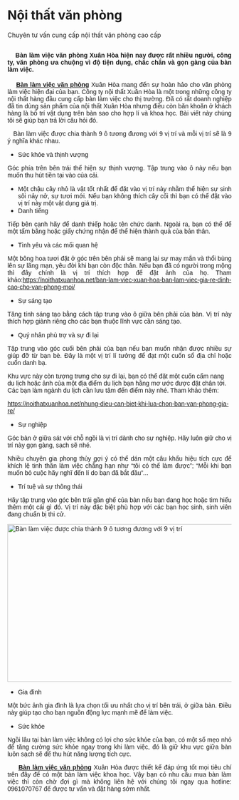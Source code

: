 # Nội thất văn phòng
Chuyên tư vấn cung cấp nội thất văn phòng cao cấp
<h2 style="text-align: justify;"><span style="font-size:14px;"><span style="font-family:Arial,Helvetica,sans-serif;">&nbsp;&nbsp;&nbsp; Bàn làm việc văn phòng Xuân Hòa hiện nay được rất nhiều người, công ty, văn phòng ưa chuộng vì độ tiện dụng, chắc chắn và gọn gàng của bàn làm việc. </span></span></h2>
<p style="text-align: justify;"><span style="font-size:14px;"><span style="font-family:Arial,Helvetica,sans-serif;">&nbsp; &nbsp; <a href="https://noithatxuanhoa.net/danh-muc/ban-lam-viec-van-phong/"><strong>Bàn làm việc văn phòng</strong></a> Xuân Hòa mang đến sự hoàn hảo cho văn phòng làm việc hiện đại của bạn. Công ty nội thất Xuân Hòa là một trong những công ty nội thất hàng đầu cung cấp bàn làm việc cho thị trường. Đã có rất doanh nghiệp đã tin dùng sản phẩm của nội thất Xuân Hòa nhưng điều còn băn khoăn ở khách hàng là bố trí vật dụng trên bàn sao cho hợp lí và khoa học. Bài viết này chúng tôi sẽ giúp bạn trả lời câu hỏi đó.</span></span></p>

<p style="text-align: justify;"><span style="font-size:14px;"><span style="font-family:Arial,Helvetica,sans-serif;">&nbsp;&nbsp; Bàn làm việc được chia thành 9 ô tương đương với 9 vị trí và mỗi vị trí sẽ là 9 ý nghĩa khác nhau.</span></span></p>
<ul>
<li style="text-align: justify;"><span style="font-size:14px;"><span style="font-family:Arial,Helvetica,sans-serif;">Sức khỏe và thịnh vượng</span></span></li></ul>
<p style="text-align: justify;"><span style="font-size:14px;"><span style="font-family:Arial,Helvetica,sans-serif;">Góc phía trên bên trái thể hiện sự thịnh vượng. Tập trung vào ô này nếu bạn muốn thu hút tiền tại vào của cải.</span></span></p>
<ul>
<li style="text-align: justify;"><span style="font-size:14px;"><span style="font-family:Arial,Helvetica,sans-serif;">Một chậu cây nhỏ là vật tốt nhất để đặt vào vị trí này nhằm thể hiện sự sinh sôi nảy nở, sự tươi mới. Nếu bạn không thích cây cối thì bạn có thể đặt vào vị trí này một vật dụng giá trị.</span></span></li>
<li style="text-align: justify;"><span style="font-size:14px;"><span style="font-family:Arial,Helvetica,sans-serif;">Danh tiếng</span></span></li></ul>
<p style="text-align: justify;"><span style="font-size:14px;"><span style="font-family:Arial,Helvetica,sans-serif;">Tiếp bên cạnh hãy để danh thiếp hoặc tên chức danh. Ngoài ra, bạn có thể để một tấm bằng hoặc giấy chứng nhận để thể hiện thành quả của bản thân.</span></span></p>
<ul>
<li style="text-align: justify;"><span style="font-size:14px;"><span style="font-family:Arial,Helvetica,sans-serif;">Tình yêu và các mối quan hệ</span></span></li></ul>
<p style="text-align: justify;"><span style="font-size:14px;"><span style="font-family:Arial,Helvetica,sans-serif;">Một bông hoa tươi đặt ở góc trên bên phải sẽ mang lại sự may mắn và thổi bùng lên sự lãng mạn, yêu đời khi bạn còn độc thân. Nếu bạn đã có người trong mộng thì đây chính là vị trí thích hợp để đặt ảnh của họ. Tham khảo:<a href="https://noithatxuanhoa.net/ban-lam-viec-xuan-hoa-ban-lam-viec-gia-re-dinh-cao-cho-van-phong-moi/">https://noithatxuanhoa.net/ban-lam-viec-xuan-hoa-ban-lam-viec-gia-re-dinh-cao-cho-van-phong-moi/</a></span></span></p>

<ul>
<li style="text-align: justify;"><span style="font-size:14px;"><span style="font-family:Arial,Helvetica,sans-serif;">Sự sáng tạo</span></span></li></ul>
<p style="text-align: justify;"><span style="font-size:14px;"><span style="font-family:Arial,Helvetica,sans-serif;">Tăng tính sáng tạo bằng cách tập trung vào ô giữa bên phải của bàn. Vị trí này thích hợp giành riêng cho các bạn thuộc lĩnh vực cần sáng tạo. </span></span></p>
<ul>
<li style="text-align: justify;"><span style="font-size:14px;"><span style="font-family:Arial,Helvetica,sans-serif;">Quý nhân phù trợ và sự đi lại</span></span></li></ul>
<p style="text-align: justify;"><span style="font-size:14px;"><span style="font-family:Arial,Helvetica,sans-serif;">Tập trung vào góc cuối bên phải của bạn nếu bạn muốn nhận được nhiều sự giúp đỡ từ bạn bè. Đây là một vị trí lí tưởng để đạt một cuốn sổ địa chỉ hoặc cuốn danh bạ.</span></span></p>
<p><span style="font-size:14px;"><span style="font-family:Arial,Helvetica,sans-serif;">Khu vực này còn tượng trưng cho sự đi lại, bạn có thể đặt một cuốn cẩm nang du lịch hoặc ảnh của một địa điểm du lịch bạn hằng mơ ước được đặt chân tới. Các bạn làm ngành du lịch cần lưu tâm đến điểm này nhé. Tham khảo thêm:</span></span></p>
<p><a href="https://noithatxuanhoa.net/nhung-dieu-can-biet-khi-lua-chon-ban-van-phong-gia-re/"><span style="font-size:14px;"><span style="font-family:Arial,Helvetica,sans-serif;">https://noithatxuanhoa.net/nhung-dieu-can-biet-khi-lua-chon-ban-van-phong-gia-re/</span></span></a></p>
<ul>
<li style="text-align: justify;"><span style="font-size:14px;"><span style="font-family:Arial,Helvetica,sans-serif;">Sự nghiệp</span></span></li></ul>
<p style="text-align: justify;"><span style="font-size:14px;"><span style="font-family:Arial,Helvetica,sans-serif;">Góc bàn ở giữa sát với chỗ ngồi là vị trí dành cho sự nghiệp. Hãy luôn giữ cho vị trí này gọn gàng, sạch sẽ nhé.</span></span></p>
<p style="text-align: justify;"><span style="font-size:14px;"><span style="font-family:Arial,Helvetica,sans-serif;">Nhiều chuyên gia phong thủy gợi ý có thể dán một câu khẩu hiệu tích cực để khích lệ tinh thần làm việc chẳng hạn như “tôi có thể làm được”; “Mỗi khi bạn muốn bỏ cuộc hãy nghĩ đến lí do bạn đã bắt đầu”...</span></span></p>
<ul>
<li style="text-align: justify;"><span style="font-size:14px;"><span style="font-family:Arial,Helvetica,sans-serif;">Trí tuệ và sự thông thái</span></span></li></ul>
<p style="text-align: justify;"><span style="font-size:14px;"><span style="font-family:Arial,Helvetica,sans-serif;">Hãy tập trung vào góc bên trái gần ghế của bàn nếu bạn đang học hoặc tìm hiểu thêm một cái gì đó. Vị trí này đặc biệt phù hợp với các bạn học sinh, sinh viên đang chuẩn bị thi cử.</span></span></p>
<p style="text-align: justify;"><img alt="Bàn làm việc được chia thành 9 ô tương đương với 9 vị trí" data-thumb="original" src="//bizweb.dktcdn.net/100/053/486/files/ban-lam-viec-nhan-vien.jpg?v=1517211372507" style="width: 600px; height: 354px;" /></p>
<ul>
<li style="text-align: justify;"><span style="font-size:14px;"><span style="font-family:Arial,Helvetica,sans-serif;">Gia đình</span></span></li></ul>
<p style="text-align: justify;"><span style="font-size:14px;"><span style="font-family:Arial,Helvetica,sans-serif;">Một bức ảnh gia đình là lựa chọn tối ưu nhất cho vị trí bên trái, ở giữa bàn. Điều này giúp tạo cho bạn nguồn động lực mạnh mẽ để làm việc.</span></span></p>
<ul>
<li style="text-align: justify;"><span style="font-size:14px;"><span style="font-family:Arial,Helvetica,sans-serif;">Sức khỏe</span></span></li></ul>
<p style="text-align: justify;"><span style="font-size:14px;"><span style="font-family:Arial,Helvetica,sans-serif;">Ngồi lâu tại bàn làm việc không có lợi cho sức khỏe của bạn, có một số mẹo nhỏ để tăng cường sức khỏe ngay trong khi làm việc, đó là giữ khu vực giữa bàn luôn sạch sẽ để thu hút năng lượng tích cực.</span></span></p>
<p style="text-align: justify;"><span style="font-size:14px;"><span style="font-family:Arial,Helvetica,sans-serif;">&nbsp; &nbsp; &nbsp;<a href="https://noithatxuanhoa.net/"><strong>Bàn làm việc văn phòng</strong></a> Xuân Hòa được thiết kế đáp ứng tốt mọi tiêu chí trên đây để có một bàn làm việc khoa học. Vậy bạn có nhu cầu mua bàn làm việc thì còn chờ đợi gì mà không liên hệ với chúng tôi ngay qua hotline: 0961070767 để được tư vấn và đặt hàng sớm nhất.</span></span></p>

